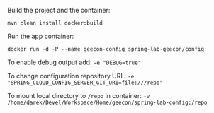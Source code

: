 Build the project and the container:

```
mvn clean install docker:build
```

Run the app container:

```
docker run -d -P --name geecon-config spring-lab-geecon/config
```

To enable debug output add: `-e "DEBUG=true"`

To change configuration repository URL: `-e "SPRING_CLOUD_CONFIG_SERVER_GIT_URI=file:///repo"`

To mount local directory to `/repo` in container: `-v /home/darek/Devel/Workspace/Home/geecon/spring-lab-config:/repo`
